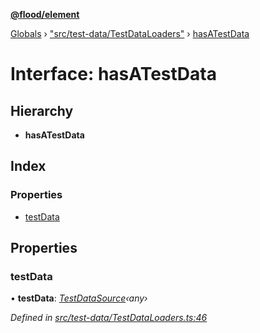 **[@flood/element](../README.md)**

[Globals](../globals.md) › ["src/test-data/TestDataLoaders"](../modules/_src_test_data_testdataloaders_.md) › [hasATestData](_src_test_data_testdataloaders_.hasatestdata.md)

# Interface: hasATestData

## Hierarchy

* **hasATestData**

## Index

### Properties

* [testData](_src_test_data_testdataloaders_.hasatestdata.md#testdata)

## Properties

###  testData

• **testData**: *[TestDataSource](../classes/_src_test_data_testdata_.testdatasource.md)‹any›*

*Defined in [src/test-data/TestDataLoaders.ts:46](https://github.com/flood-io/element/blob/d9c12d9/packages/element/src/test-data/TestDataLoaders.ts#L46)*